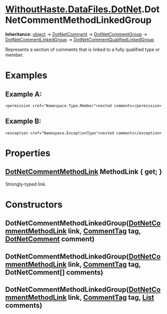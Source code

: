 # [WithoutHaste.DataFiles.DotNet](TableOfContents.WithoutHaste.DataFiles.DotNet.md).DotNetCommentMethodLinkedGroup

**Inheritance:** [object](https://docs.microsoft.com/en-us/dotnet/api/system.object) → [DotNetComment](WithoutHaste.DataFiles.DotNet.DotNetComment.md) → [DotNetCommentGroup](WithoutHaste.DataFiles.DotNet.DotNetCommentGroup.md) → [DotNetCommentLinkedGroup](WithoutHaste.DataFiles.DotNet.DotNetCommentLinkedGroup.md) → [DotNetCommentQualifiedLinkedGroup](WithoutHaste.DataFiles.DotNet.DotNetCommentQualifiedLinkedGroup.md)  

Represents a section of comments that is linked to a fully qualified type or member.  

# Examples

## Example A:

`<permission cref="Namespace.Type.Member">nested comments</permission>`  

## Example B:

`<exception cref="Namespace.ExceptionType">nested comments</exception>`  

# Properties

## [DotNetCommentMethodLink](WithoutHaste.DataFiles.DotNet.DotNetCommentMethodLink.md) MethodLink { get; }

Strongly-typed link.  

# Constructors

## DotNetCommentMethodLinkedGroup([DotNetCommentMethodLink](WithoutHaste.DataFiles.DotNet.DotNetCommentMethodLink.md) link, [CommentTag](WithoutHaste.DataFiles.DotNet.CommentTag.md) tag, [DotNetComment](WithoutHaste.DataFiles.DotNet.DotNetComment.md) comment)

## DotNetCommentMethodLinkedGroup([DotNetCommentMethodLink](WithoutHaste.DataFiles.DotNet.DotNetCommentMethodLink.md) link, [CommentTag](WithoutHaste.DataFiles.DotNet.CommentTag.md) tag, DotNetComment[] comments)

## DotNetCommentMethodLinkedGroup([DotNetCommentMethodLink](WithoutHaste.DataFiles.DotNet.DotNetCommentMethodLink.md) link, [CommentTag](WithoutHaste.DataFiles.DotNet.CommentTag.md) tag, [List](https://docs.microsoft.com/en-us/dotnet/api/system.collections.generic.list-1) comments)


